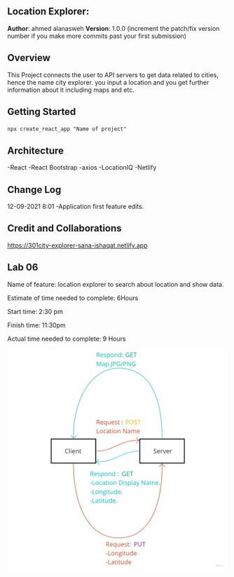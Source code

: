 ## Location Explorer:

**Author**: ahmed alanasweh
**Version**: 1.0.0 (increment the patch/fix version number if you make more commits past your first submission)

## Overview

This Project connects the user to API servers to get data related to cities, hence the name city explorer. you input a location and you get further information about it including maps and etc.

## Getting Started

`npx create_react_app "Name of project"`

## Architecture

-React -React Bootstrap -axios -LocationIQ -Netlify

## Change Log

12-09-2021 8:01 -Application first feature edits.

## Credit and Collaborations

https://301city-explorer-sana-ishaqat.netlify.app

## Lab 06

Name of feature: location explorer to search about location and show data.

Estimate of time needed to complete: 6Hours

Start time: 2:30 pm

Finish time: 11:30pm

Actual time needed to complete: 9 Hours

![ web request-response cycle](src/img/plan.jpg)
